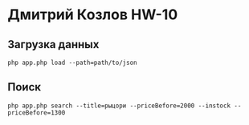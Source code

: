 # Дмитрий Козлов HW-10

## Загрузка данных
```
php app.php load --path=path/to/json
```

## Поиск
```
php app.php search --title=рыцори --priceBefore=2000 --instock --priceBefore=1300
```